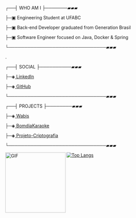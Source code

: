 ┌──┤ WHO AM I ├───────▰▰▰

├─▣ Engineering Student at UFABC

├─▣ Back-end Developer graduated from Generation Brasil

├─▣ Software Engineer focused on Java, Docker & Spring

└───────────────────────────────▰▰▰

.

<div>
┌──┤ SOCIAL ├──────────▰▰▰

  
├─◈<a href="https://www.linkedin.com/in/gisele-da-silva-carvalho/"> LinkedIn </a>

  
├─◈<a href="https://github.com/giselescarvalho"> GitHub </a>


└───────────────────────────────▰▰▰


</div>

┌──┤ PROJECTS ├────────▰▰▰


├─◈<a href="https://github.com/ProjetoIntegradorGrupo1"> Wabis </a>

├─◈<a href="https://github.com/BomdiaKaraoke"> BomdiaKaraoke </a>

├─◈<a href="https://github.com/giselescarvalho/Projeto-Criptografia"> Projeto-Criptografia </a>

└───────────────────────────────▰▰▰

  </pre>
</div>

[![Top Langs](https://github-readme-stats.vercel.app/api/top-langs/?username=giselescarvalho&layout=compact)](https://github.com/giselescarvalho/github-readme-stats)
<img align="left" alt="GIF" src="https://media.giphy.com/media/dECBf0xnwQKCPZOkiC/giphy.gif" width="190" height="190" style="max-width:100%;"></a>
